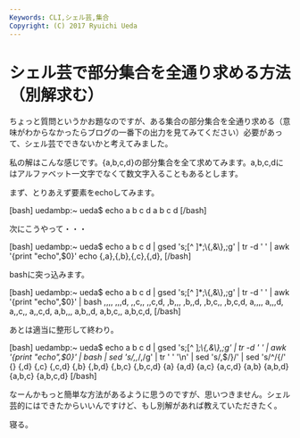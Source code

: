 ```yaml
---
Keywords: CLI,シェル芸,集合
Copyright: (C) 2017 Ryuichi Ueda
---
```


# シェル芸で部分集合を全通り求める方法（別解求む）
ちょっと質問というかお題なのですが、ある集合の部分集合を全通り求める（意味がわからなかったらブログの一番下の出力を見てみてください）必要があって、シェル芸でできないかと考えてみました。

私の解はこんな感じです。{a,b,c,d}の部分集合を全て求めてみます。a,b,c,dにはアルファベット一文字でなくて数文字入ることもあるとします。


まず、とりあえず要素をechoしてみます。

[bash]
uedambp:~ ueda$ echo a b c d
a b c d
[/bash]

次にこうやって・・・

<!--more-->

[bash]
uedambp:~ ueda$ echo a b c d | gsed 's;[^ ]*;\\{,&amp;\\},;g' | tr -d ' ' |
 awk '{print &quot;echo&quot;,$0}'
echo {,a},{,b},{,c},{,d},
[/bash]

bashに突っ込みます。

[bash]
uedambp:~ ueda$ echo a b c d | gsed 's;[^ ]*;\\{,&amp;\\},;g' | tr -d ' ' |
 awk '{print &quot;echo&quot;,$0}' | bash
,,,, ,,,d, ,,c,, ,,c,d, ,b,,, ,b,,d, ,b,c,, ,b,c,d, a,,,, a,,,d, a,,c,, a,,c,d, a,b,,, a,b,,d, a,b,c,, a,b,c,d,
[/bash]

あとは適当に整形して終わり。

[bash]
uedambp:~ ueda$ echo a b c d | gsed 's;[^ ]*;\\{,&amp;\\},;g' | tr -d ' ' | awk '{print &quot;echo&quot;,$0}' | bash | sed 's/,,*/,/g' | tr ' ' '\\n' | sed 's/,$/}/' | sed 's/^/{/'
{}
{,d}
{,c}
{,c,d}
{,b}
{,b,d}
{,b,c}
{,b,c,d}
{a}
{a,d}
{a,c}
{a,c,d}
{a,b}
{a,b,d}
{a,b,c}
{a,b,c,d}
[/bash]

なーんかもっと簡単な方法があるように思うのですが、思いつきません。シェル芸的にはできたからいいんですけど、もし別解があれば教えていただきたく。


寝る。


